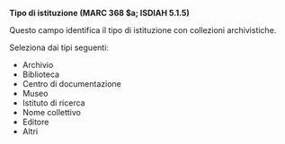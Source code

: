 **Tipo di istituzione (MARC 368 $a; ISDIAH 5.1.5)**

Questo campo identifica il tipo di istituzione con collezioni archivistiche.

Seleziona dai tipi seguenti:

- Archivio  
- Biblioteca
- Centro di documentazione
- Museo
- Istituto di ricerca  
- Nome collettivo  
- Editore
- Altri  

**&nbsp;&nbsp;**
